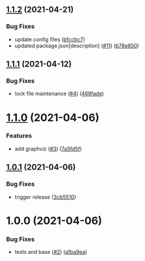 ## [1.1.2](https://github.com/dword-design/docker-testing/compare/v1.1.1...v1.1.2) (2021-04-21)


### Bug Fixes

* update config files ([bfccbc7](https://github.com/dword-design/docker-testing/commit/bfccbc73e32dfdc9a64db907ad13431656cb4ddf))
* updated package.json[description] ([#11](https://github.com/dword-design/docker-testing/issues/11)) ([b78e850](https://github.com/dword-design/docker-testing/commit/b78e850dca65c3be061fa21b42056f18ebc2a249))

## [1.1.1](https://github.com/dword-design/docker-testing/compare/v1.1.0...v1.1.1) (2021-04-12)


### Bug Fixes

* lock file maintenance ([#4](https://github.com/dword-design/docker-testing/issues/4)) ([469fade](https://github.com/dword-design/docker-testing/commit/469fadedf77007cc84fa4c8733ef5fc16b6a7176))

# [1.1.0](https://github.com/dword-design/docker-testing/compare/v1.0.1...v1.1.0) (2021-04-06)


### Features

* add graphviz ([#3](https://github.com/dword-design/docker-testing/issues/3)) ([7a5fd5f](https://github.com/dword-design/docker-testing/commit/7a5fd5fff32ea58a201e13dad35f95d16c937232))

## [1.0.1](https://github.com/dword-design/docker-testing/compare/v1.0.0...v1.0.1) (2021-04-06)


### Bug Fixes

* trigger release ([3cb5510](https://github.com/dword-design/docker-testing/commit/3cb55106a396cddc59b11296c4ac8ccc543a2e8f))

# 1.0.0 (2021-04-06)


### Bug Fixes

* tests and base ([#2](https://github.com/dword-design/docker-testing/issues/2)) ([a1ba9ea](https://github.com/dword-design/docker-testing/commit/a1ba9ea2b133d55578795234bc25ff6ff9ebf65c))

